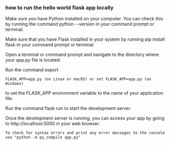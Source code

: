 ### how to run the hello world flask app locally

Make sure you have Python installed on your computer. You can check this by running the command python --version in your command prompt or terminal.

Make sure that you have Flask installed in your system by running pip install flask in your command prompt or terminal.

Open a terminal or command prompt and navigate to the directory where your app.py file is located.

Run the command export 
```
FLASK_APP=app.py (on Linux or macOS) or set FLASK_APP=app.py (on Windows) 
```
to set the FLASK_APP environment variable to the name of your application file.

Run the command flask run to start the development server.

Once the development server is running, you can access your app by going to http://localhost:5000 in your web browser.

```
To check for syntax errors and print any error messages to the console use "python -m py_compile app.py"
```
